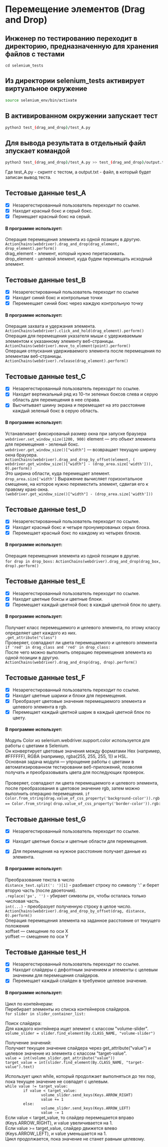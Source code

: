 # Перемещение элементов (Drag and Drop)

## Инженер по тестированию переходит в директорию, предназначенную для хранения файлов с тестами
```
cd selenium_tests
```
## Из директории selenium_tests активирует виртуальное окружение
```sh
source selenium_env/bin/activate
```
## В активированном окружении запускает тест 
```sh
python3 test_(drag_and_drop)/test_A.py
```
## Для вывода результата в отдельный файл зпускает командой 
```sh
python3 test_(drag_and_drop)/test_A.py >> test_(drag_and_drop)/output.txt
```
Где test_A.py -  скрипт с тестом, а output.txt - файл, в который будет записан вывод теста.



## Тестовые данные test_A
- [x] Незарегестированный пользователь переходит по ссылке.
- [x] Находит красный бокс и серый бокс.
- [x] Пермещает красный бокс на серый.
#### В программе использует: 
Операция перемещения элемента из одной позиции в другую.\
```ActionChains(webdriver).drag_and_drop(drag_element, drop_element).perform()``` \
drag_element - элемент, который нужно перетаскивать.\
drop_element -  целевой элемент, куда будем перемещать иcходный элемент.


## Тестовые данные test_B
- [x] Незарегестированный пользователь переходит по ссылке
- [x] Находит синий бокс и контрольные точки
- [x] Перемеещает синий бокс через каждую контрольную точку
#### В программе использует: 
Операция захвата и удержания элемента. \
```ActionChains(webdriver).click_and_hold(drag_element).perform()``` \
Операция для перемещения указателя мыши c удерживаемым элементом к указанному элементу веб-страницы. \
```ActionChains(webdriver).move_to_element(point).perform()``` \
Операция отпускания удерживаемого элемента после перемещения по элементам веб-страницы. \
```ActionChains(webdriver).release(drag_element).perform()```


## Тестовые данные test_C
- [x] Незарегестированный пользователь переходит по ссылке.
- [x] Находит вертикальный ряд из 10-ти зеленых боксов слева и серую область для перемещения в нее справа.
- [x] Высчитывает шиину экрана и перемещает на это расстояние каждый зеленый бокс в серую область.
#### В программе использует: 
Устанавливает фиксированый размер окна при запуске браузера \
```webdriver.set_window_size(1200, 900)```
element — это объект элемента для перемещения - зеленый бокс. \
```webdriver.get_window_size()["width"]``` — возвращает текущую ширину окна браузера.\
```ActionChains(webdriver).drag_and_drop_by_offset(element, (```
        ```webdriver.get_window_size()["width"] - (drop_area.size['width'])), 0).perform()```\
Это ширина области, куда перемещает элемент.\
```drop_area.size['width']``` 
Выражение вычисляет горизонтальное смещение, на которое нужно переместить элемент, сдвигая его к правому краю окна.\
```(webdriver.get_window_size()["width"] - (drop_area.size['width']))```


## Тестовые данные test_D
- [x] Незарегестированный пользователь переходит по ссылке.
- [x] Находит красный бокс и четыре пронумерованых серых блока.
- [x] Перемещает красный бокс по каждому из четырех блоков.
#### В программе использует: 
Операция перемещения элемента из одной позиции в другие.\
```for drop in drop_boxs:```
        ```ActionChains(webdriver).drag_and_drop(drag_box, drop).perform()```


## Тестовые данные test_E
- [x] Незарегестированный пользователь переходит по ссылке.
- [x] Находит цветные боксы и цветные блоки.
- [x] Перемещает каждый цветной бокс в каждый цветной блок по цвету.
#### В программе использует: 
Получает класс перемещаемого и целевого элемента, по этому классу определяет цвет каждого из них.\
```.get_attribute("class")```\
Проверяет, совпадают ли цвета перемещаемого и целевого элемента \
```if 'red' in drag_class and 'red' in drop_class:```\
После чего можно выполнить операцию перемещения элемента из одной позиции в другую.\
```ActionChains(webdriver).drag_and_drop(drag, drop).perform()```


## Тестовые данные test_F
- [x] Незарегестированный пользователь переходит по ссылке.
- [x] Находит цветные шарики и блоки для перемещения.
- [x] Преобразует цветовые значения перемещаемого элемента и целевого элемента в rgb.
- [x] Перемещает каждый цветной шарик в каждый цветной блок по цвету.
#### В программе использует: 
Модуль Color из selenium.webdriver.support.color используется для работы с цветами в Selenium.\
Он конвертирует цветовые значения между форматами Hex (например, #FFFFFF), RGBA (например, rgba(255, 255, 255, 1)) и HSL.\
Основная задача модуля — упрощение работы с цветами в автоматизированном тестировании веб-приложений, позволяя получать и преобразовывать цвета для последующих проверок.\
\
Проверяет, совпадают ли цвета перемещаемого и целевого элемента, после преобразования в цветовое значение rgb, затем можно выполнить операцию перемещения.
```if Color.from_string(drag.value_of_css_property('background-color')).rgb == Color.from_string(```
                ```drop.value_of_css_property('border-color')).rgb:``` 



## Тестовые данные test_G
- [x] Незарегестированный пользователь переходит по ссылке.
- [x] Находит цветные боксы и цветные области для перемещения.
- [x] Для перемещения на нужное расстояние получает данные из элемента.


#### В программе использует: 
Преобразование текста в число\
```distance_text.split(': ')[1]``` - разбивает строку по символу ':' и берет вторую часть (после двоеточия). \
```.replace('px', '')``` - убирает символы px, чтобы осталась только числовая часть. \
```int(...)``` - преобразует полученную строку в целое число. \
```ActionChains(webdriver).drag_and_drop_by_offset(drag, distance, 0).perform()``` \
Операция перемещения элемента на заданное расстояние от текущего положения \
xoffset — смещение по оси X \
yoffset — смещение по оси Y

## Тестовые данные test_H
- [x] Незарегестированный пользователь переходит по ссылке.
- [x] Находит слайдеры c дефолтным значением и элементы с целевым значеним для перемещения слайдеров.
- [x] Перемещает каждый слайден в требуемое целевое значение.
#### В программе использует: 
Цикл по контейнерам:\
Перебирает элементы из списка контейнеров слайдеров.\
```for slider in slider_container_list:```

Поиск слайдера:\
Для каждого контейнера ищет элемент с классом "volume-slider".\
```volume_slider = slider.find_element(By.CLASS_NAME, "volume-slider")```

Получение значений:\
Получает текущее значение слайдера через get_attribute("value") и целевое значение из элемента с классом "target-value".\
```value = int(volume_slider.get_attribute("value"))```\
```target_value = int(slider.find_element(By.CLASS_NAME, "target-value").text)```

Использует цикл while, который продолжает выполняться до тех пор, пока текущее значение не совпадет с целевым.\
```while value != target_value:```\
```        if value < target_value:```\
```                volume_slider.send_keys(Keys.ARROW_RIGHT)```\
```                value += 1```\
```        else:```\
```                volume_slider.send_keys(Keys.ARROW_LEFT)```\
```                value -= 1```\
Если value < target_value, то слайдер перемещается вправо (Keys.ARROW_RIGHT), и value увеличивается на 1.\
Если value >= target_value, слайдер движется влево (Keys.ARROW_LEFT), и value уменьшается на 1.\
Цикл продолжается, пока значение не станет равным целевому.
